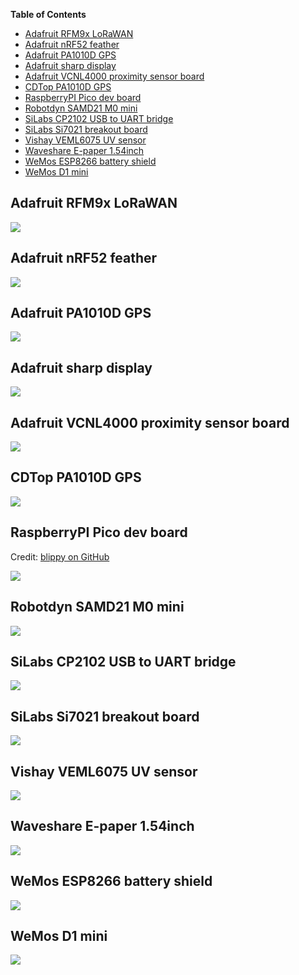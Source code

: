 <!-- START doctoc generated TOC please keep comment here to allow auto update -->
<!-- DON'T EDIT THIS SECTION, INSTEAD RE-RUN doctoc TO UPDATE -->
**Table of Contents**

- [Adafruit RFM9x LoRaWAN](#adafruit-rfm9x-lorawan)
- [Adafruit nRF52 feather](#adafruit-nrf52-feather)
- [Adafruit PA1010D GPS](#adafruit-pa1010d-gps)
- [Adafruit sharp display](#adafruit-sharp-display)
- [Adafruit VCNL4000 proximity sensor board](#adafruit-vcnl4000-proximity-sensor-board)
- [CDTop PA1010D GPS](#cdtop-pa1010d-gps)
- [RaspberryPI Pico dev board](#raspberrypi-pico-dev-board)
- [Robotdyn SAMD21 M0 mini](#robotdyn-samd21-m0-mini)
- [SiLabs CP2102 USB to UART bridge](#silabs-cp2102-usb-to-uart-bridge)
- [SiLabs Si7021 breakout board](#silabs-si7021-breakout-board)
- [Vishay VEML6075 UV sensor](#vishay-veml6075-uv-sensor)
- [Waveshare E-paper 1.54inch](#waveshare-e-paper-154inch)
- [WeMos ESP8266 battery shield](#wemos-esp8266-battery-shield)
- [WeMos D1 mini](#wemos-d1-mini)

<!-- END doctoc generated TOC please keep comment here to allow auto update -->

## Adafruit RFM9x LoRaWAN

![](../images/symbols/adafruit_lorawan_rfm9x.png)

## Adafruit nRF52 feather

![](../images/symbols/adafruit_nRF52_feather.png)

## Adafruit PA1010D GPS

![](../images/symbols/adafruit_pa1010d_gps.png)

## Adafruit sharp display

![](../images/symbols/adafruit_sharp_display.png)

## Adafruit VCNL4000 proximity sensor board

![](../images/symbols/adafruit_vcnl4000_board.png)

## CDTop PA1010D GPS

![](../images/symbols/cdtop_pa1010d_gps.png)

## RaspberryPI Pico dev board

Credit: [blippy on GitHub](https://github.com/blippy/rpi/tree/master/pico/kicad)

![](../images/symbols/raspberryPI_pico.png)

## Robotdyn SAMD21 M0 mini

![](../images/symbols/robotdyn_m0_mini.png)

## SiLabs CP2102 USB to UART bridge

![](../images/symbols/silabs_cp2012_usb_uart_bridge.png)

## SiLabs Si7021 breakout board

![](../images/symbols/silabs_si7021_breakout.png)

## Vishay VEML6075 UV sensor

![](../images/symbols/vishay_veml6075_uv.png)

## Waveshare E-paper 1.54inch

![](../images/symbols/waveshare_1in54_epaper.png)

## WeMos ESP8266 battery shield

![](../images/symbols/wemos_battery_shield.png)

## WeMos D1 mini

![](../images/symbols/wemos_d1_mini.png)
